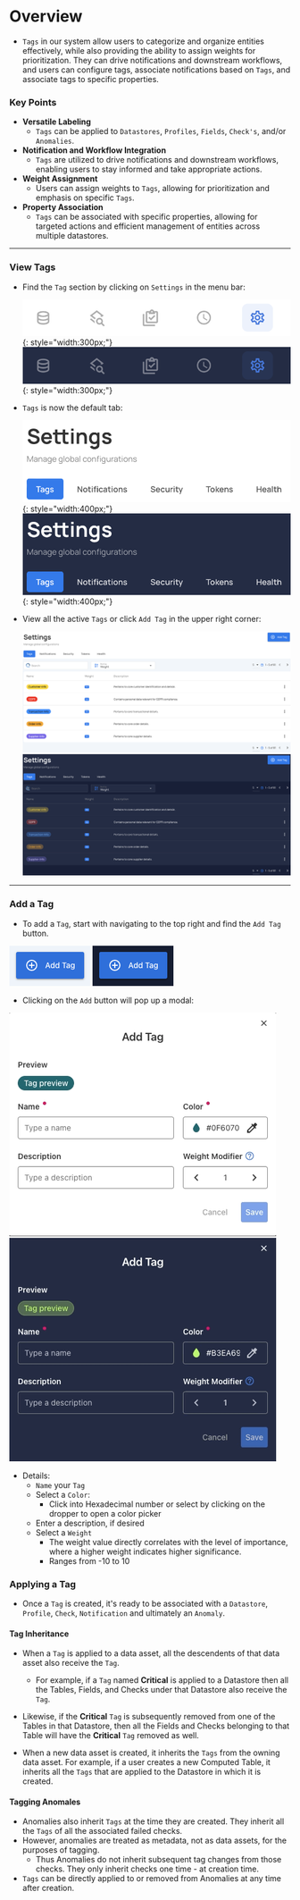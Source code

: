 # Overview

* `Tags` in our system allow users to categorize and organize entities effectively, while also providing the ability to assign weights for prioritization. They can drive notifications and downstream workflows, and users can configure tags, associate notifications based on `Tags`, and associate tags to specific properties.

### Key Points


* **Versatile Labeling**
    * `Tags` can be applied to `Datastores`, `Profiles`, `Fields`, `Check's`, and/or `Anomalies`.
* **Notification and Workflow Integration**
    * `Tags` are utilized to drive notifications and downstream workflows, enabling users to stay informed and take appropriate actions.
* **Weight Assignment**
    * Users can assign weights to `Tags`, allowing for prioritization and emphasis on specific `Tags`.
* **Property Association**
    * `Tags` can be associated with specific properties, allowing for targeted actions and efficient management of entities across multiple datastores.
---
### View Tags

* Find the `Tag` section by clicking on `Settings` in the menu bar:
 
  ![Screenshot](../../assets/notifications/settings-tab-light.png#only-light){: style="width:300px;"}
  ![Screenshot](../../assets/notifications/settings-tab-dark.png#only-dark){: style="width:300px;"}

* `Tags` is now the default tab:
 
  ![Screenshot](../../assets/tags/tags-tab-light.png#only-light){: style="width:400px;"}
  ![Screenshot](../../assets/tags/tags-tab-dark.png#only-dark){: style="width:400px;"}

* View all the active `Tags` or click `Add Tag` in the upper right corner:

  ![Screenshot](../../assets/tags/tags-light.png#only-light)
  ![Screenshot](../../assets/tags/tags-dark.png#only-dark)

---

### Add a Tag

* To add a `Tag`, start with navigating to the top right and find the `Add Tag` button.

 ![Screenshot](../../assets/tags/add-tag-light.png#only-light)
 ![Screenshot](../../assets/tags/add-tag-dark.png#only-dark)

* Clicking on the `Add` button will pop up a modal:

 ![Screenshot](../../assets/tags/tag-screen-light.png#only-light)
 ![Screenshot](../../assets/tags/tag-screen-dark.png#only-dark)

* Details:
    * `Name` your `Tag`
    * Select a `Color`:
        * Click into Hexadecimal number or select by clicking on the dropper to open a color picker
    * Enter a description, if desired
    * Select a `Weight`
         * The weight value directly correlates with the level of importance, where a higher weight indicates higher significance.
         * Ranges from -10 to 10

### Applying a Tag

* Once a `Tag` is created, it's ready to be associated with a `Datastore`, `Profile`, `Check`, `Notification` and ultimately an `Anomaly`.


#### Tag Inheritance

* When a `Tag` is applied to a data asset, all the descendents of that data asset also receive the `Tag`. 
    * For example, if a `Tag` named **Critical** is applied to a Datastore then all the Tables, Fields, and Checks under that Datastore also receive the `Tag`. 
* Likewise, if the **Critical** `Tag` is subsequently removed from one of the Tables in that Datastore, then all the Fields and Checks belonging to that Table will have the **Critical**  `Tag` removed as well.

* When a new data asset is created, it inherits the `Tags` from the owning data asset. For example, if a user creates a new Computed Table, it inherits all the `Tags` that are applied to the Datastore in which it is created.

#### Tagging Anomales

* Anomalies also inherit `Tags` at the time they are created. They inherit all the `Tags` of all the associated failed checks. 
* However, anomalies are treated as metadata, not as data assets, for the purposes of tagging. 
    * Thus Anomalies do not inherit subsequent tag changes from those checks. They only inherit checks one time - at creation time. 
* `Tags` can be directly applied to or removed from Anomalies at any time after creation.